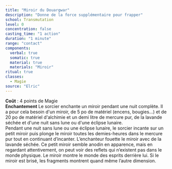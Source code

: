 ```yaml
---
title: "Miroir du Douargwar"
description: "Donne de la force supplémentaire pour frapper"
school: Transmutation
level: 0
concentration: false
casting_time: "1 action"
duration: "1 minute"
range: "contact"
components:
  verbal: true
  somatic: true
  material: true
  materials: "Miroir"
ritual: true
classes:
  - Magie
source: "Elric"
---
```

**Coût** : 4 points de Magie  
**Enchantement** Le sorcier enchante un miroir pendant une nuit complète. Il a pour cela besoin d'un miroir, de 5 po de matériel (encens, bougies...) et de 20 po de matériel d'alchimie et un demi litre de mercure pur, de la lavande séchée et d'une nuit sans lune ou d'une éclipse lunaire.  
Pendant une nuit sans lune ou une éclipse lunaire, le sorcier incante sur un petit miroir puis plonge le miroir toutes les demies-heures dans le mercure pur tout en continuant d’incanter. L’enchanteur fouette le miroir avec de la lavande séchée. Ce petit miroir semble anodin en apparence, mais en regardant attentivement, on peut voir des reflets qui n’existent pas dans le monde physique. Le miroir montre le monde des esprits derrière lui. Si le miroir est brisé, les fragments montrent quand même l’autre dimension.  
